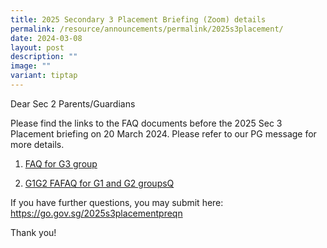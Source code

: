 ```yaml
---
title: 2025 Secondary 3 Placement Briefing (Zoom) details
permalink: /resource/announcements/permalink/2025s3placement/
date: 2024-03-08
layout: post
description: ""
image: ""
variant: tiptap
---
```

<p>Dear Sec 2 Parents/Guardians</p>
<p>Please find the links to the FAQ documents before the 2025 Sec 3 Placement
briefing on 20 March 2024. Please refer to our PG message for more details.</p>
<p></p>
<ol data-tight="true" class="tight">
<li>
<p><a href="/files/2024_S3_Placement_Briefing_for_G3__Exp__FAQ.pdf" rel="noopener noreferrer nofollow" target="_blank">FAQ for G3 group</a>
</p>
<p></p>
</li>
<li>
<p><a href="/files/2024_S3_Placement_Briefing_for_G1_and_G2__NT_NA__FAQ.pdf" rel="noopener noreferrer nofollow" target="_blank">G1G2 FAFAQ for G1 and G2 groupsQ</a>
</p>
</li>
</ol>
<p></p>
<p>If you have further questions, you may submit here: <a href="https://go.gov.sg/2025s3placementpreqn" rel="noopener noreferrer nofollow" target="_blank">https://go.gov.sg/2025s3placementpreqn</a>
</p>
<p></p>
<p>Thank you!</p>
<p></p>
<p></p>